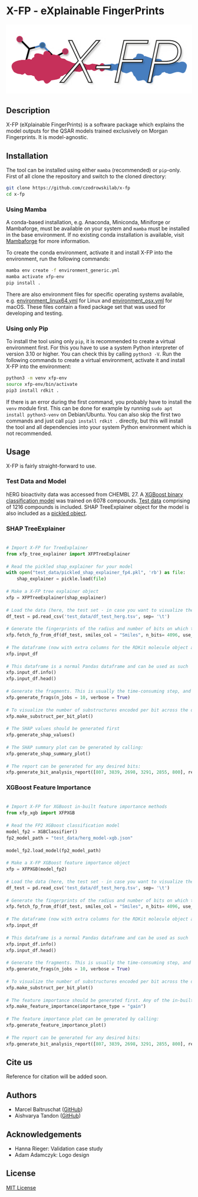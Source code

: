 # X-FP - eXplainable FingerPrints

![x-fp logo](src/xfp/resources/X-FP_logo.png)

## Description
X-FP (eXplainable FingerPrints) is a software package which explains the model outputs for the QSAR models trained exclusively on Morgan Fingerprints. It is model-agnostic. 

## Installation
The tool can be installed using either `mamba` (recommended) or `pip`-only. First of all clone the repository and 
switch to the cloned directory:
```bash
git clone https://github.com/czodrowskilab/x-fp
cd x-fp
```

### Using Mamba
A conda-based installation, e.g. Anaconda, Miniconda, Miniforge or Mambaforge, must be available on your system and
`mamba` must be installed in the base environment. If no existing conda installation is available, visit 
[Mambaforge](https://github.com/conda-forge/miniforge#mambaforge) for more information.

To create the conda environment, activate it and install X-FP into the environment, run the following commands:
```bash
mamba env create -f environment_generic.yml
mamba activate xfp-env
pip install .
```
There are also environment files for specific operating systems available, e.g. [environment_linux64.yml](environment_linux64.yml) for Linux
and [environment_osx.yml](environment_osx.yml) for macOS. These files contain a fixed package set that was used for developing and testing.

### Using only Pip
To install the tool using only `pip`, it is recommended to create a virtual environment first. For this you have to use
a system Python interpreter of version 3.10 or higher. You can check this by calling `python3 -V`. Run the following
commands to create a virtual environment, activate it and install X-FP into the environment:
```bash
python3 -m venv xfp-env
source xfp-env/bin/activate
pip3 install rdkit .
```
If there is an error during the first command, you probably have to install the `venv` module first. This can be done
for example by running `sudo apt install python3-venv` on Debian/Ubuntu. You can also skip the first two commands and
just call `pip3 install rdkit .` directly, but this will install the tool and all dependencies into your system Python
environment which is not recommended.

## Usage

X-FP is fairly straight-forward to use. 

### Test Data and Model
hERG bioactivity data was accessed from CHEMBL 27. A [XGBoost binary classification model](test_data/herg_model-xgb.json) was trained on 6078 compounds. 
[Test data](test_data/df_test_herg.tsv) comprising of 1216 compounds is included. SHAP TreeExplainer object for the model is also included as a [pickled object](test_data/pickled_shap_explainer_fp4.pkl).

### SHAP TreeExplainer
```python

# Import X-FP for TreeExplainer
from xfp_tree_explainer import XFPTreeExplainer

# Read the pickled shap_explainer for your model
with open("test_data/pickled_shap_explainer_fp4.pkl", 'rb') as file:
    shap_explainer = pickle.load(file)

# Make a X-FP tree explainer object
xfp = XFPTreeExplainer(shap_explainer)

# Load the data (here, the test set - in case you want to visualize the important bits and the chemical substructures they encode in the test set)
df_test = pd.read_csv('test_data/df_test_herg.tsv', sep= '\t')

# Generate the fingerprints of the radius and number of bits on which the model was trained
xfp.fetch_fp_from_df(df_test, smiles_col = "Smiles", n_bits= 4096, use_chirality = True)

# The dataframe (now with extra columns for the RDKit molecule object and the Morgan fingerprints) can be checked by calling:
xfp.input_df

# This dataframe is a normal Pandas dataframe and can be used as such
xfp.input_df.info()
xfp.input_df.head()

# Generate the fragments. This is usually the time-consuming step, and can depend on the size of the dataset and parallelization.
xfp.generate_frags(n_jobs = 10, verbose = True)

# To visualize the number of substructures encoded per bit across the dataset, a box plot can be generated:
xfp.make_substruct_per_bit_plot()

# The SHAP values should be generated first
xfp.generate_shap_values()

# The SHAP summary plot can be generated by calling:
xfp.generate_shap_summary_plot()

# The report can be generated for any desired bits:
xfp.generate_bit_analysis_report([807, 3839, 2698, 3291, 2855, 800], report_title = "X-FP SHAP TreeExplainer Report: hERG Test Set")

```

### XGBoost Feature Importance
```python

# Import X-FP for XGBoost in-built feature importance methods
from xfp_xgb import XFPXGB

# Read the FP2 XGBoost classification model
model_fp2 = XGBClassifier()
fp2_model_path = "test_data/herg_model-xgb.json"

model_fp2.load_model(fp2_model_path)

# Make a X-FP XGBoost feature importance object
xfp = XFPXGB(model_fp2)

# Load the data (here, the test set - in case you want to visualize the important bits and the chemical substructures they encode in the test set)
df_test = pd.read_csv('test_data/df_test_herg.tsv', sep= '\t')

# Generate the fingerprints of the radius and number of bits on which the model was trained
xfp.fetch_fp_from_df(df_test, smiles_col = "Smiles", n_bits= 4096, use_chirality = True)

# The dataframe (now with extra columns for the RDKit molecule object and the Morgan fingerprints) can be checked by calling:
xfp.input_df

# This dataframe is a normal Pandas dataframe and can be used as such
xfp.input_df.info()
xfp.input_df.head()

# Generate the fragments. This is usually the time-consuming step, and can depend on the size of the dataset and parallelization.
xfp.generate_frags(n_jobs = 10, verbose = True)

# To visualize the number of substructures encoded per bit across the dataset, a box plot can be generated:
xfp.make_substruct_per_bit_plot()

# The feature importance should be generated first. Any of the in-built feature importance methods can be used.
xfp.make_feature_importance(importance_type = "gain")

# The feature importance plot can be generated by calling:
xfp.generate_feature_importance_plot()

# The report can be generated for any desired bits:
xfp.generate_bit_analysis_report([807, 3839, 2698, 3291, 2855, 800], report_title = "X-FP XGB FI Report: hERG Test Set")

```

## Cite us
Reference for citation will be added soon.

## Authors
- Marcel Baltruschat ([GitHub](https://github.com/mrcblt))
- Aishvarya Tandon ([GitHub](https://github.com/aish-tan))

## Acknowledgements
- Hanna Rieger: Validation case study
- Adam Adamczyk: Logo design

## License
[MIT License](LICENSE)
